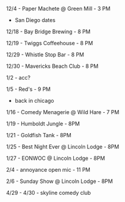 12/4 - Paper Machete @ Green Mill - 3 PM

* San Diego dates

12/18 - Bay Bridge Brewing - 8 PM

12/19 - Twiggs Coffeehouse - 8 PM

12/29 - Whistle Stop Bar - 8 PM

12/30 - Mavericks Beach Club - 8 PM

1/2 - acc?

1/5 - Red's - 9 PM

* back in chicago 

1/16 - Comedy Menagerie @ Wild Hare - 7 PM

1/19 - Humboldt Jungle - 8PM

1/21 - Goldfish Tank - 8PM

1/25 - Best Night Ever @ Lincoln Lodge - 8PM

1/27 - EONWOC @ Lincoln Lodge - 8PM

2/4 - annoyance open mic - 11 PM

2/6 - Sunday Show @ Lincoln Lodge - 8PM

4/29 - 4/30 - skyline comedy club 
